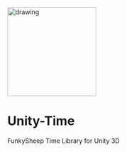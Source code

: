 <img src="https://www.funkysheep.net/img/Logo-Head-Mini.png" alt="drawing" width="200"/>

# Unity-Time
FunkySheep Time Library for Unity 3D
